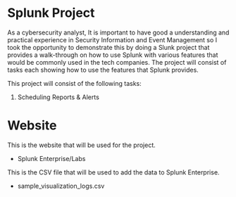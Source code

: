 <b><h1>Splunk Project</h1></b>

As a cybersecurity analyst, It is important to have good a understanding and practical experience in Security Information and Event Management so I took the opportunity to
demonstrate this by doing a Slunk project that provides a walk-through on how to use Splunk with various features that would be commonly used in the tech companies. The
project will consist of tasks each showing how to use the features that Splunk provides. 

This project will consist of the following tasks:

<ol>
  <li>Scheduling Reports & Alerts
</li>
</ol>

<h1>Website</h1>

This is the website that will be used for the project.

<ul>
 <li>Splunk Enterprise/Labs</li>
</ul>

This is the CSV file that will be used to add the data to Splunk Enterprise. 

<ul>
  <li>sample_visualization_logs.csv</li>
</ul>
